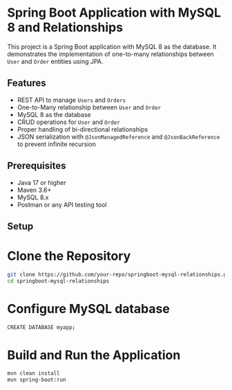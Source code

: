 # Spring Boot Application with MySQL 8 and Relationships

This project is a Spring Boot application with MySQL 8 as the database. It demonstrates the implementation of one-to-many relationships between `User` and `Order` entities using JPA.

## Features
- REST API to manage `Users` and `Orders`
- One-to-Many relationship between `User` and `Order`
- MySQL 8 as the database
- CRUD operations for `User` and `Order`
- Proper handling of bi-directional relationships
- JSON serialization with `@JsonManagedReference` and `@JsonBackReference` to prevent infinite recursion

## Prerequisites
- Java 17 or higher
- Maven 3.6+
- MySQL 8.x
- Postman or any API testing tool

## Setup

# Clone the Repository
```bash
git clone https://github.com/your-repo/springboot-mysql-relationships.git
cd springboot-mysql-relationships
```

# Configure MySQL database
```bash
CREATE DATABASE myapp;
```

# Build and Run the Application
```bash
mvn clean install
mvn spring-boot:run
```
